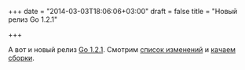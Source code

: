 +++
date = "2014-03-03T18:06:06+03:00"
draft = false
title = "Новый релиз Go 1.2.1"

+++

<p>А вот и новый релиз <a href="https://groups.google.com/forum/#!msg/golang-nuts/KLbkfDG5GgU/tcfb9ZYgttAJ">Go 1.2.1</a>. Смотрим <a href="https://code.google.com/p/go/source/list?name=release-branch.go1.2&amp;r=7ada9e760ce34e78aee5b476c9621556d0fa5d31">список изменений</a>&nbsp;и <a href="https://code.google.com/p/go/downloads/list">качаем сборки</a>.</p>

